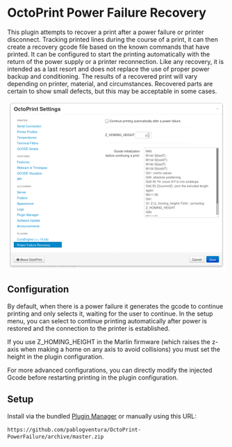 # OctoPrint Power Failure Recovery

This plugin attempts to recover a print after a power failure or printer disconnect. Tracking printed lines during the course of a print, it can then create a recovery gcode file based on the known commands that have printed. It can be configured to start the printing automatically with the return of the power supply or a printer reconnection. Like any recovery, it is intended as a last resort and does not replace the use of proper power backup and conditioning. The results of a recovered print will vary depending on printer, material, and circumstances.  Recovered parts are certain to show small defects, but this may be acceptable in some cases.

![alt text](./extras/img/settings_screenshot.png)

## Configuration

By default, when there is a power failure it generates the gcode to continue printing and only selects it, waiting for the user to continue. In the setup menu, you can select to continue printing automatically after power is restored and the connection to the printer is established.

If you use Z_HOMING_HEIGHT in the Marlin firmware (which raises the z-axis when making a home on any axis to avoid collisions) you must set the height in the plugin configuration.

For more advanced configurations, you can directly modify the injected Gcode before restarting printing in the plugin configuration.

## Setup

Install via the bundled [Plugin Manager](https://github.com/foosel/OctoPrint/wiki/Plugin:-Plugin-Manager)
or manually using this URL:

    https://github.com/pablogventura/OctoPrint-PowerFailure/archive/master.zip
